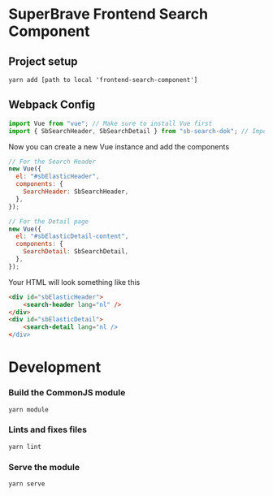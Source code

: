 # SuperBrave Frontend Search Component

## Project setup

```
yarn add [path to local 'frontend-search-component']
```

## Webpack Config

```js
import Vue from "vue"; // Make sure to install Vue first
import { SbSearchHeader, SbSearchDetail } from "sb-search-dok"; // Import the components
```

Now you can create a new Vue instance and add the components

```js
// For the Search Header
new Vue({
  el: "#sbElasticHeader",
  components: {
    SearchHeader: SbSearchHeader,
  },
});

// For the Detail page
new Vue({
  el: "#sbElasticDetail-content",
  components: {
    SearchDetail: SbSearchDetail,
  },
});
```

Your HTML will look something like this

```html
<div id="sbElasticHeader">
    <search-header lang="nl" />
</div>
<div id="sbElasticDetail">
    <search-detail lang="nl />
</div>
```

# Development

### Build the CommonJS module

```
yarn module
```

### Lints and fixes files

```
yarn lint
```

### Serve the module

```
yarn serve
```
